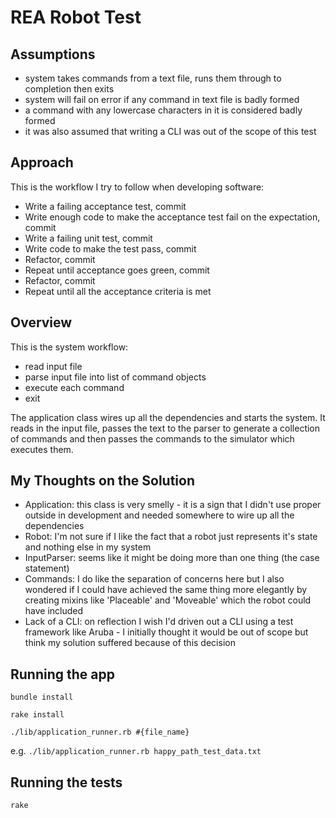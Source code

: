 REA Robot Test
==============

Assumptions
-----------
* system takes commands from a text file, runs them through to completion then exits
* system will fail on error if any command in text file is badly formed
* a command with any lowercase characters in it is considered badly formed
* it was also assumed that writing a CLI was out of the scope of this test

Approach
---------
This is the workflow I try to follow when developing software:

* Write a failing acceptance test, commit
* Write enough code to make the acceptance test fail on the expectation, commit
* Write a failing unit test, commit
* Write code to make the test pass, commit
* Refactor, commit
* Repeat until acceptance goes green, commit
* Refactor, commit
* Repeat until all the acceptance criteria is met

Overview
---------
This is the system workflow:

* read input file
* parse input file into list of command objects
* execute each command
* exit

The application class wires up all the dependencies and starts the system.  It reads in the input file,
passes the text to the parser to generate a collection of commands and then passes the commands to the
simulator which executes them.

My Thoughts on the Solution
--------------------
* Application: this class is very smelly - it is a sign that I didn't use proper outside in development and
needed somewhere to wire up all the dependencies
* Robot: I'm not sure if I like the fact that a robot just represents it's state and nothing else in my system
* InputParser: seems like it might be doing more than one thing (the case statement)
* Commands: I do like the separation of concerns here but I also wondered if I could have achieved the same thing
more elegantly by creating mixins like 'Placeable' and 'Moveable' which the robot could have included
* Lack of a CLI: on reflection I wish I'd driven out a CLI using a test framework like Aruba - I initially thought
it would be out of scope but think my solution suffered because of this decision

Running the app
---------------
`bundle install`

`rake install`

`./lib/application_runner.rb #{file_name}`

e.g. `./lib/application_runner.rb happy_path_test_data.txt`

Running the tests
-----------------
`rake`